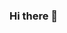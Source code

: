 ### Hi there 👋
<!--
- I'm Yassi!
- I'm currently a graduate student at McMaster Univeristy.
- I'm working on modeling sensorimotor synchronization in brain with reinforcement learning.
- Aspiring to be a game developer.
-->
<!--
**yassiommi/yassiommi** is a ✨ _special_ ✨ repository because its `README.md` (this file) appears on your GitHub profile.
[![yassiommi's GitHub stats](https://github-readme-stats.vercel.app/api?username=yassiommi)](https://github.com/yassiommi/github-readme-stats)

Here are some ideas to get you started:

- 🔭 I’m currently working on ...
- 🌱 I’m currently learning ...
- 👯 I’m looking to collaborate on ...
- 🤔 I’m looking for help with ...
- 💬 Ask me about ...
- 📫 How to reach me: ...
- 😄 Pronouns: ...
- ⚡ Fun fact: ...
-->
